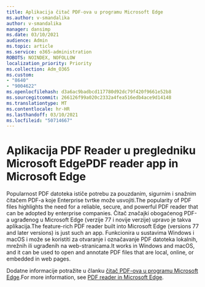 ```yaml
---
title: Aplikacija čitač PDF-ova u programu Microsoft Edge
ms.author: v-smandalika
author: v-smandalika
manager: dansimp
ms.date: 03/10/2021
audience: Admin
ms.topic: article
ms.service: o365-administration
ROBOTS: NOINDEX, NOFOLLOW
localization_priority: Priority
ms.collection: Adm_O365
ms.custom:
- "8640"
- "9004622"
ms.openlocfilehash: d3a6ac9badbcd117780d92dc79f420f9661e52b8
ms.sourcegitcommit: 266126f99a020c2332a4fea516edb4ace9d14148
ms.translationtype: MT
ms.contentlocale: hr-HR
ms.lasthandoff: 03/10/2021
ms.locfileid: "50714667"
---
```

# <a name="pdf-reader-app-in-microsoft-edge"></a><span data-ttu-id="502e8-102">Aplikacija PDF Reader u pregledniku Microsoft Edge</span><span class="sxs-lookup"><span data-stu-id="502e8-102">PDF reader app in Microsoft Edge</span></span>

<span data-ttu-id="502e8-103">Popularnost PDF datoteka ističe potrebu za pouzdanim, sigurnim i snažnim čitačem PDF-a koje Enterprise tvrtke može usvojiti.</span><span class="sxs-lookup"><span data-stu-id="502e8-103">The popularity of PDF files highlights the need for a reliable, secure, and powerful PDF reader that can be adopted by enterprise companies.</span></span> <span data-ttu-id="502e8-104">Čitač značajki obogaćenog PDF-a ugrađenog u Microsoft Edge (verzije 77 i novije verzije) upravo je takva aplikacija.</span><span class="sxs-lookup"><span data-stu-id="502e8-104">The feature-rich PDF reader built into Microsoft Edge (versions 77 and later versions) is just such an app.</span></span> <span data-ttu-id="502e8-105">Funkcionira u sustavima Windows i macOS i može se koristiti za otvaranje i označavanje PDF datoteka lokalnih, mrežnih ili ugrađenih na web-stranicama.</span><span class="sxs-lookup"><span data-stu-id="502e8-105">It works in Windows and macOS, and it can be used to open and annotate PDF files that are local, online, or embedded in web pages.</span></span>

<span data-ttu-id="502e8-106">Dodatne informacije potražite u članku [čitač PDF-ova u programu Microsoft Edge](https://docs.microsoft.com/deployedge/microsoft-edge-pdf).</span><span class="sxs-lookup"><span data-stu-id="502e8-106">For more information, see [PDF reader in Microsoft Edge](https://docs.microsoft.com/deployedge/microsoft-edge-pdf).</span></span>
